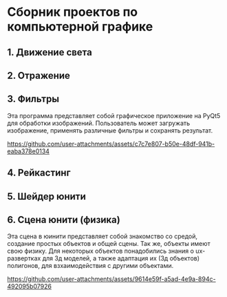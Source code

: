 # Сборник проектов по компьютерной графике

## 1. Движение света

## 2. Отражение

## 3. Фильтры

Эта программа представляет собой графическое приложение на PyQt5 для обработки изображений. Пользователь может загружать изображение, применять различные фильтры и сохранять результат. 

https://github.com/user-attachments/assets/c7c7e807-b50e-48df-941b-eaba378e0134

## 4. Рейкастинг

## 5. Шейдер юнити

## 6. Сцена юнити (физика)

Эта сцена в юинити представляет собой знакомство со средой, создание простых объектов и общей сцены. Так же, объекты имеют свою физику. Для некоторых объектов понадобились знания о ux-развертках для 3д моделей, а также адаптация их (3д объектов) полигонов, для взхаимодействия с другими объектами.

https://github.com/user-attachments/assets/9614e59f-a5ad-4e9a-894c-492095b07926

